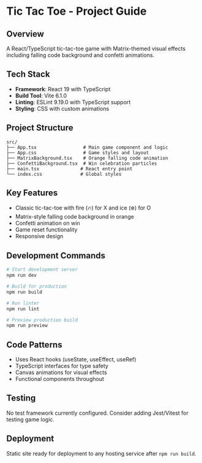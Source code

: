 # Tic Tac Toe - Project Guide

## Overview
A React/TypeScript tic-tac-toe game with Matrix-themed visual effects including falling code background and confetti animations.

## Tech Stack
- **Framework**: React 19 with TypeScript
- **Build Tool**: Vite 6.1.0
- **Linting**: ESLint 9.19.0 with TypeScript support
- **Styling**: CSS with custom animations

## Project Structure
```
src/
├── App.tsx                 # Main game component and logic
├── App.css                 # Game styles and layout
├── MatrixBackground.tsx    # Orange falling code animation
├── ConfettiBackground.tsx  # Win celebration particles
├── main.tsx               # React entry point
└── index.css              # Global styles
```

## Key Features
- Classic tic-tac-toe with fire (🔥) for X and ice (❄️) for O
- Matrix-style falling code background in orange
- Confetti animation on win
- Game reset functionality
- Responsive design

## Development Commands
```bash
# Start development server
npm run dev

# Build for production
npm run build

# Run linter
npm run lint

# Preview production build
npm run preview
```

## Code Patterns
- Uses React hooks (useState, useEffect, useRef)
- TypeScript interfaces for type safety
- Canvas animations for visual effects
- Functional components throughout

## Testing
No test framework currently configured. Consider adding Jest/Vitest for testing game logic.

## Deployment
Static site ready for deployment to any hosting service after `npm run build`.
